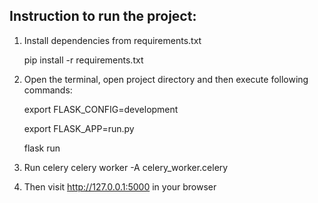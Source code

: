 Instruction to run the project:
-------------------------------

1. Install dependencies from requirements.txt

    pip install -r requirements.txt

2. Open the terminal, open project directory and then execute following commands:
      
      export FLASK_CONFIG=development
      
      export FLASK_APP=run.py
      
      flask run

3. Run celery celery worker -A celery_worker.celery

4. Then visit http://127.0.0.1:5000 in your browser
